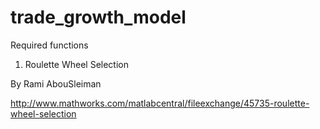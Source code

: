 # trade_growth_model

Required functions

1. Roulette Wheel Selection

By Rami AbouSleiman

http://www.mathworks.com/matlabcentral/fileexchange/45735-roulette-wheel-selection
